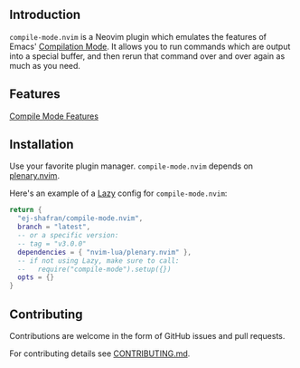 ## Introduction

`compile-mode.nvim` is a Neovim plugin which emulates the features of Emacs'
[Compilation
Mode](https://www.gnu.org/software/emacs/manual/html_node/emacs/Compilation-Mode.html).
It allows you to run commands which are output into a special buffer, and then
rerun that command over and over again as much as you need.

## Features

[Compile Mode Features](https://github.com/ej-shafran/compile-mode.nvim/assets/116496520/9ec09b34-ec90-4f49-b73e-13c0b8cbe178)

## Installation

Use your favorite plugin manager. `compile-mode.nvim` depends on
[plenary.nvim](https://github.com/nvim-lua/plenary.nvim).

Here's an example of a [Lazy](https://github.com/folke/lazy.nvim) config for
`compile-mode.nvim`:

```lua
return {
  "ej-shafran/compile-mode.nvim",
  branch = "latest",
  -- or a specific version:
  -- tag = "v3.0.0"
  dependencies = { "nvim-lua/plenary.nvim" },
  -- if not using Lazy, make sure to call:
  --   require("compile-mode").setup({})
  opts = {}
}
```

## Contributing

Contributions are welcome in the form of GitHub issues and pull requests.

For contributing details see [CONTRIBUTING.md](CONTRIBUTING.md).
